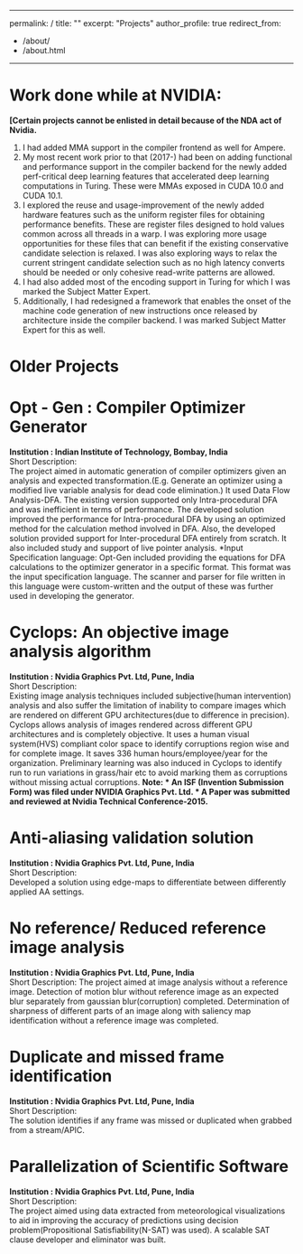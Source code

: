 
---
permalink: /
title: ""
excerpt: "Projects"
author_profile: true
redirect_from: 
  - /about/
  - /about.html
---

Work done while at NVIDIA:
======================
<strong>
[Certain projects cannot be enlisted in detail because of the NDA act of Nvidia.</strong>

1. I had added MMA support in the compiler frontend as well for Ampere.
1. My most recent work prior to that (2017-) had been on adding  functional and performance support in the compiler backend for the newly added perf-critical deep learning features that accelerated deep learning computations in Turing. These were MMAs exposed in CUDA 10.0 and CUDA 10.1.
1. I explored the reuse and usage-improvement of the newly added hardware features such as the uniform register files for obtaining performance benefits. These are register files designed to hold values common across all threads in a warp. I was exploring more usage opportunities for these files that can benefit if the existing conservative candidate selection is relaxed. I was also exploring ways to relax the current stringent candidate selection such as no high latency converts should be needed or only cohesive read-write patterns are allowed.
1. I had also added most of the encoding support in Turing for which I was marked the Subject Matter Expert.
1. Additionally, I had redesigned a framework that enables the onset of the machine code generation of new instructions once released by architecture inside the compiler backend. I was marked Subject Matter Expert for this as well.


Older Projects
=================================================


 Opt - Gen : Compiler Optimizer Generator
   ===============================================================
  <strong> Institution : Indian Institute of Technology, Bombay, India </strong>   
  Short Description:  
    The project aimed in automatic generation of compiler optimizers given an analysis and expected transformation.(E.g. Generate an optimizer using a modified live variable analysis for dead code elimination.)
    It used Data Flow Analysis-DFA.
    The existing version supported only Intra-procedural DFA and was inefficient in terms of performance.
    The developed solution improved the performance for Intra-procedural DFA by using an optimized method for the calculation method involved in DFA.
    Also, the developed solution provided support for Inter-procedural DFA entirely from scratch.
    It also included study and support of live pointer analysis.
    *Input Specification language: Opt-Gen included providing the equations for DFA calculations to the optimizer generator in a specific format. This format was the input specification language. The scanner and parser for file written in this language were custom-written and the output of these was further used in developing the generator.


Cyclops: An objective image analysis algorithm
   ===============================================================
  <strong> Institution : Nvidia Graphics Pvt. Ltd, Pune, India </strong>   
  Short Description:  
    Existing image analysis techniques included subjective(human intervention) analysis and also suffer the limitation of inability to compare images which are rendered on different GPU architectures(due to difference in precision).
    Cyclops allows analysis of images rendered across different GPU architectures and is completely objective.
    It uses a human visual system(HVS) compliant color space to identify corruptions region wise and for complete image.
    It saves 336 human hours/employee/year for the organization.
    Preliminary learning was also induced in Cyclops to identify run to run variations in grass/hair etc to avoid marking them as corruptions without missing actual corruptions.
<strong>Note: * An ISF (Invention Submission Form) was filed under NVIDIA Graphics Pvt. Ltd.
      * A Paper was submitted and reviewed at Nvidia Technical Conference-2015.</strong>

Anti-aliasing validation solution
 =================================================
  <strong> Institution : Nvidia Graphics Pvt. Ltd, Pune, India </strong>   
  Short Description:  
  Developed a solution using edge-maps to differentiate between differently applied AA settings.

 No reference/  Reduced reference image analysis
===========================================================
  <strong> Institution : Nvidia Graphics Pvt. Ltd, Pune, India </strong>   
  Short Description:
  The project aimed at image analysis without a reference image. Detection of motion blur without reference image as an expected blur separately from gaussian blur(corruption) completed. Determination of sharpness of different parts of an image along with saliency map identification without a reference image was completed.

Duplicate and missed frame identification
================================================================
  <strong> Institution : Nvidia Graphics Pvt. Ltd, Pune, India </strong>   
  Short Description:  
  The solution identifies if any frame was missed or duplicated when grabbed from a stream/APIC.


Parallelization of Scientific Software 
============================================================
  <strong> Institution : Nvidia Graphics Pvt. Ltd, Pune, India </strong>   
  Short Description:  
The project aimed using data extracted from meteorological visualizations to aid in improving the accuracy of predictions using decision problem(Propositional Satisfiability(N-SAT) was used). A scalable SAT clause developer and eliminator was built.

